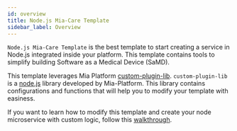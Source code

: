 ```yaml
---
id: overview
title: Node.js Mia-Care Template
sidebar_label: Overview
---
```




`Node.js Mia-Care Template` is the best template to start creating a service in Node.js integrated inside your platform. This template contains tools to simplify building Software as a Medical Device (SaMD).

This template leverages Mia Platform [custom-plugin-lib][custom-plugin-lib].
`custom-plugin-lib` is a [node.js][node.js] library developed by Mia-Platform. This library contains configurations and functions that will help you to modify your template with easiness.

If you want to learn how to modify this template and create your node microservice with custom logic, follow this [walkthrough][walkthrough].


[custom-plugin-lib]: https://github.com/mia-platform/custom-plugin-lib
[node.js]: https://nodejs.org/en/

[walkthrough]: /runtime-components/templates/node.js-mia-care-samd-template/20_walkthrough.md
